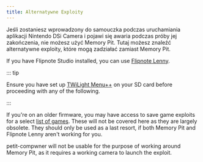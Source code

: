 ```yaml
---
title: Alternatywne Exploity
---
```


Jeśli zostaniesz wprowadzony do samouczka podczas uruchamiania aplikacji Nintendo DSi Camera i pojawi się awaria podczas próby jej zakończenia, nie możesz użyć Memory Pit. Tutaj możesz znaleźć alternatywne exploity, które mogą zadziałać zamiast Memory Pit.

If you have Flipnote Studio installed, you can use [Flipnote Lenny](launching-the-flipnote-exploit.html).

::: tip

Ensure you have set up [TWiLight Menu++](get-started.html#section-i-prep-work) on your SD card before proceeding with any of the following.

:::

If you're on an older firmware, you may have access to save game exploits for a select [list of games](https://dsibrew.org/wiki/DSi_exploits#DSiWare(True_DSi-Mode)_Exploits). These will not be covered here as they are largely obsolete. They should only be used as a last resort, if both Memory Pit and Flipnote Lenny aren't working for you.

petit-compwner will not be usable for the purpose of working around Memory Pit, as it requires a working camera to launch the exploit.
